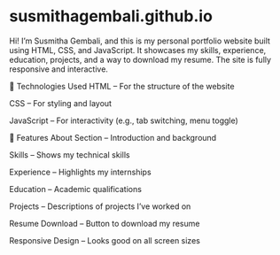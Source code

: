 # susmithagembali.github.io
Hi! I’m Susmitha Gembali, and this is my personal portfolio website built using HTML, CSS, and JavaScript. It showcases my skills, experience, education, projects, and a way to download my resume. The site is fully responsive and interactive.

🔧 Technologies Used HTML – For the structure of the website

CSS – For styling and layout

JavaScript – For interactivity (e.g., tab switching, menu toggle)

📂 Features About Section – Introduction and background

Skills – Shows my technical skills

Experience – Highlights my internships

Education – Academic qualifications

Projects – Descriptions of projects I’ve worked on

Resume Download – Button to download my resume

Responsive Design – Looks good on all screen sizes
